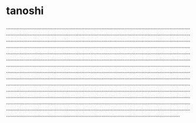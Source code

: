 # tanoshi

.............................................................................................................................................................................................................................................................................................................................................................................................................................................................................................................................................................................................................................................................................................................................................................................................................................................................................................................................................................................................................................................................................................................................................................................................................................................................................................................................................................................................................................................................................................................................................................................................................................................................................................................................................................................................................................................................................................................................